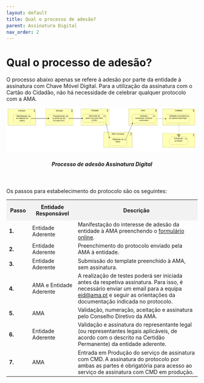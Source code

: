 ```yaml
---
layout: default
title: Qual o processo de adesão?
parent: Assinatura Digital
nav_order: 2
---
```


# Qual o processo de adesão?

O processo abaixo apenas se refere à adesão por parte da entidade à assinatura com Chave Móvel Digital. Para a utilização da assinatura com o Cartão do Cidadão, não há necessidade de celebrar qualquer protocolo com a AMA.

<div align="center">
  <img src="../../assets/images/Assinatur-processoadesao.png" alt="Processo de adesão Assinatura Digital">
  <h5>Processo de adesão Assinatura Digital</h5>
</div>
<br>


Os passos para estabelecimento do protocolo são os seguintes:

<!-- Table Content -->
<table>
  <tr>
    <th style="background-color: #f2f2f2; padding: 10px;">Passo</th>
    <th style="background-color: #f2f2f2; padding: 10px;">Entidade Responsável</th>
    <th style="background-color: #f2f2f2; padding: 10px;">Descrição</th>
  </tr>
  <tr>
    <td><strong>1.</strong></td>
    <td>Entidade Aderente</td>
    <td>Manifestação do interesse de adesão da entidade à AMA preenchendo o <a href="https://www.autenticacao.gov.pt/web/guest/integracao-entidade">formulário online</a>.</td>
  </tr>
  <tr>
    <td><strong>2.</strong></td>
    <td>Entidade Aderente</td>
    <td>Preenchimento do protocolo enviado pela AMA à entidade.</td>
  </tr>
  <tr>
    <td><strong>3.</strong></td>
    <td>Entidade Aderente</td>
    <td>Submissão do template preenchido à AMA, sem assinatura.</td>
  </tr>
  <tr>
    <td><strong>4.</strong></td>
    <td>AMA e Entidade Aderente</td>
    <td>A realização de testes poderá ser iniciada antes da respetiva assinatura. Para isso, é necessário enviar um email para a equipa <a href="mailto:eid@ama.pt">eid@ama.pt</a> e seguir as orientações da documentação indicada no protocolo.</td>
  </tr>
  <tr>
    <td><strong>5.</strong></td>
    <td>AMA</td>
    <td>Validação, numeração, aceitação e assinatura pelo Conselho Diretivo da AMA.</td>
  </tr>
  <tr>
    <td><strong>6.</strong></td>
    <td>Entidade Aderente</td>
    <td>Validação e assinatura do representante legal (ou representantes legais aplicáveis, de acordo com o descrito na Certidão Permanente) da entidade aderente.</td>
  </tr>
  <tr>
    <td><strong>7.</strong></td>
    <td>AMA</td>
    <td>Entrada em Produção do serviço de assinatura com CMD. A assinatura do protocolo por ambas as partes é obrigatória para acesso ao serviço de assinatura com CMD em produção.</td>
  </tr>
</table>
